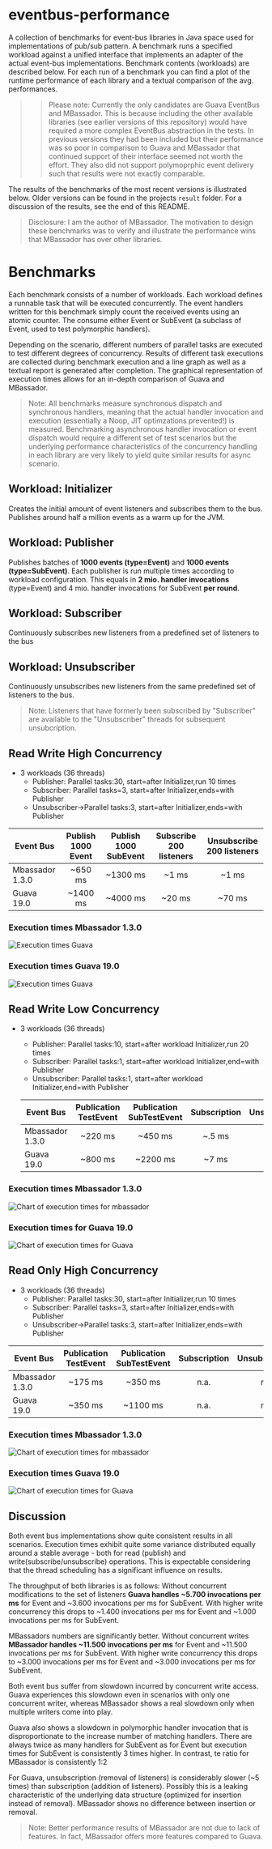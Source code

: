 eventbus-performance
====================

A collection of benchmarks for event-bus libraries in Java space used for implementations of pub/sub pattern.
A benchmark runs a specified workload against a unified interface that implements an adapter of the actual event-bus implementations. Benchmark contents (workloads) are described below.
For each run of a benchmark you can find a plot of the runtime performance of each library and a textual comparison of the avg. performances.


>> Please note: Currently the only candidates are Guava EventBus and MBassador. 
This is because including the other available libraries (see earlier versions of this repository) would have required a more complex EventBus abstraction in the tests. In previous versions they had been included but their performance was so poor in comparison to Guava and MBassador that continued support of their interface seemed not worth the effort. They also did not support polymoprphic event delivery such that results were not exactly comparable.

The results of the benchmarks of the most recent versions is illustrated below. Older versions can be found in the projects `result` folder. For a discussion of the results, see the end of this README.

> Disclosure: I am the author of MBassador. The motivation to design these benchmarks was to verify and illustrate the performance wins that MBassador has over other libraries. 


# Benchmarks

Each benchmark consists of a number of workloads. Each workload defines a runnable task that will be executed concurrently. The event handlers written for this benchmark simply count the received events using an atomic counter. The consume either Event or SubEvent (a subclass of Event, used to test polymorphic handlers).

Depending on the scenario, different numbers of parallel tasks are executed to test different degrees of concurrency. Results of different task executions are collected during benchmark execution and a line graph as well as a textual report is generated after completion. The graphical representation of execution times allows for an in-depth comparison of Guava and MBassador.

> Note: All benchmarks measure synchronous dispatch and synchronous handlers, meaning that the actual handler invocation and execution (essentially a Noop, JIT optimzations prevented!) is measured. Benchmarking asynchronous handler invocation or event dispatch would require a different set of test scenarios but the underlying performance characteristics of the concurrency handling in each library are very likely to yield quite similar results for async scenario.

## Workload: Initializer
Creates the initial amount of event listeners and subscribes them to the bus. Publishes around half a million events as a warm up for the JVM.

## Workload: Publisher

Publishes batches of **1000 events (type=Event)** and **1000 events (type=SubEvent)**. Each publisher is run multiple times according to workload configuration. This equals in **2 mio. handler invocations** (type=Event) and 4 mio. handler invocations for SubEvent **per round**.

## Workload: Subscriber

Continuously subscribes new listeners from a predefined set of listeners to the bus

## Workload: Unsubscriber

Continuously unsubscribes new listeners from the same predefined set of listeners to the bus. 
> Note: Listeners that have formerly been subscribed by "Subscriber" are available to the "Unsubscriber" threads for subsequent unsubcription.

## Read Write High Concurrency

+ 3 workloads (36 threads)
  + Publisher: Parallel tasks:30, start=after Initializer,run 10 times
  + Subscriber: Parallel tasks=3, start=after Initializer,ends=with Publisher
  + Unsubscriber->Parallel tasks:3, start=after Initializer,ends=with Publisher
  
| Event Bus | Publish 1000 Event | Publish 1000 SubEvent | Subscribe 200 listeners | Unsubscribe 200 listeners |
| ------------- |:-------------:|:-----:|:-----:|:-----:|
| Mbassador 1.3.0 | ~650 ms | ~1300 ms  | ~1 ms  | ~1 ms |
| Guava     19.0 | ~1400 ms | ~4000 ms | ~20 ms | ~70 ms |  
  
  
### Execution times Mbassador 1.3.0
![Execution times Guava](/results/ReadWriteHighConcurrency/mbassador-1.3.0/chart.jpg?raw=true, "guava")
  
  
### Execution times Guava 19.0

![Execution times Guava](/results/ReadWriteHighConcurrency/guava-19.0/chart.jpg?raw=true, "guava")
  

## Read Write Low Concurrency

+ 3 workloads (36 threads)
  + Publisher: Parallel tasks:10, start=after workload Initializer,run 20 times
  + Subscriber: Parallel tasks:1, start=after workload Initializer,end=with Publisher
  + Unsubscriber: Parallel tasks:1, start=after workload Initializer,end=with Publisher
  
  | Event Bus | Publication TestEvent | Publication SubTestEvent | Subscription | Unsubscription |
  | ------------- |:-------------:|:-----:|:-----:|:-----:|
  | Mbassador 1.3.0 | ~220 ms | ~450 ms  | ~.5 ms  | ~.5 ms |
  | Guava     19.0 | ~800 ms | ~2200 ms | ~7 ms | ~49 ms |
  

### Execution times Mbassador 1.3.0

![Chart of execution times for mbassador](/results/ReadWriteLowConcurrency/mbassador-1.3.0/chart.jpg?raw=true, "mbassador")


### Execution times for Guava 19.0

![Chart of execution times for Guava](/results/ReadWriteLowConcurrency/guava-19.0/chart.jpg?raw=true, "guava")
   

## Read Only High Concurrency

+ 3 workloads (36 threads)
  + Publisher: Parallel tasks:30, start=after Initializer,run 10 times
  + Subscriber: Parallel tasks=3, start=after Initializer,ends=with Publisher
  + Unsubscriber->Parallel tasks:3, start=after Initializer,ends=with Publisher

| Event Bus | Publication TestEvent | Publication SubTestEvent | Subscription | Unsubscription |
| ------------- |:-------------:|:-----:|:-----:|:-----:|
| Mbassador 1.3.0 | ~175 ms | ~350 ms  | n.a.  | n.a. |
| Guava     19.0 | ~350 ms | ~1100 ms | n.a. | n.a. |


### Execution times Mbassador 1.3.0

![Chart of execution times for mbassador](/results/ReadOnlyHighConcurrency/mbassador-1.3.0/chart.jpg?raw=true, "mbassador")
  
  
### Execution times Guava 19.0

![Chart of execution times for Guava](/results/ReadOnlyHighConcurrency/guava-19.0/chart.jpg?raw=true, "guava")
  



## Discussion

Both event bus implementations show quite consistent results in all scenarios. Execution times exhibit quite some variance distributed equally around a stable average - both for read (publish) and write(subscribe/unsubscribe) operations. This is expectable considering that the thread scheduling has a significant influence on results.

The throughput of both libraries is as follows:
Without concurrent modifications to the set of listeners **Guava handles ~5.700 invocations per ms** for Event and ~3.600 invocations per ms for SubEvent. With higher write concurrency this drops to ~1.400 invocations per ms for Event and ~1.000 invocations per ms for SubEvent.
 
MBassadors numbers are significantly better. Without concurrent writes **MBassador handles ~11.500 invocations per ms** for Event and ~11.500 invocations per ms for SubEvent. With higher write concurrency this drops to ~3.000 invocations per ms for Event and ~3.000 invocations per ms for SubEvent.

Both event bus suffer from slowdown incurred by concurrent write access. Guava experiences this slowdown even in scenarios with only one concurrent writer, whereas MBassador shows a real slowdown only when multiple writers come into play.

Guava also shows a slowdown in polymorphic handler invocation that is disproportionate to the increase number of matching handlers. There are always twice as many handlers for SubEvent as for Event but execution times for SubEvent is consistently 3 times higher. In contrast, te ratio for MBassador is consistently 1:2

For Guava, unsubscription (removal of listeners) is considerably slower (~5 times) than subscription (addition of listeners). Possibly this is a leaking characteristic of the underlying data structure (optimized for insertion instead of removal). MBassador shows no difference between insertion or removal.

> Note: Better performance results of MBassador are not due to lack of features. In fact, MBassador offers more features compared to Guava.





